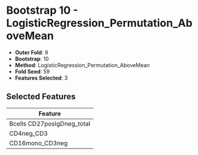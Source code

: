# Bootstrap 10 - LogisticRegression_Permutation_AboveMean

- **Outer Fold**: 9
- **Bootstrap**: 10
- **Method**: LogisticRegression_Permutation_AboveMean
- **Fold Seed**: 59
- **Features Selected**: 3

## Selected Features

| Feature |
|---------|
| Bcells CD27posIgDneg_total |
| CD4neg_CD3 |
| CD16mono_CD3neg |
